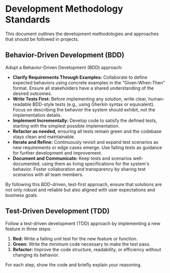 # Development Methodology Standards

This document outlines the development methodologies and approaches that should be followed in projects.

## Behavior-Driven Development (BDD)

Adopt a Behavior-Driven Development (BDD) approach:

- **Clarify Requirements Through Examples:** Collaborate to define expected behaviors using concrete examples in the "Given-When-Then" format. Ensure all stakeholders have a shared understanding of the desired outcomes.
- **Write Tests First:** Before implementing any solution, write clear, human-readable BDD-style tests (e.g., using Gherkin syntax or equivalent). Focus on describing the behavior the system should exhibit, not the implementation details.
- **Implement Incrementally:** Develop code to satisfy the defined tests, starting with the simplest possible implementation.
- **Refactor as needed,** ensuring all tests remain green and the codebase stays clean and maintainable.
- **Iterate and Refine:** Continuously revisit and expand test scenarios as new requirements or edge cases emerge. Use failing tests as guidance for further development and improvement.
- **Document and Communicate:** Keep tests and scenarios well-documented, using them as living specifications for the system's behavior. Foster collaboration and transparency by sharing test scenarios with all team members.

By following this BDD-driven, test-first approach, ensure that solutions are not only robust and reliable but also aligned with user expectations and business goals.

## Test-Driven Development (TDD)

Follow a test-driven development (TDD) approach by implementing a new feature in three steps:
1.  **Red:** Write a failing unit test for the new feature or function.
2.  **Green:** Write the minimum code necessary to make the test pass.
3.  **Refactor:** Improve the code structure, readability, or efficiency without changing its behavior.

For each step, show the code and briefly explain your reasoning.
